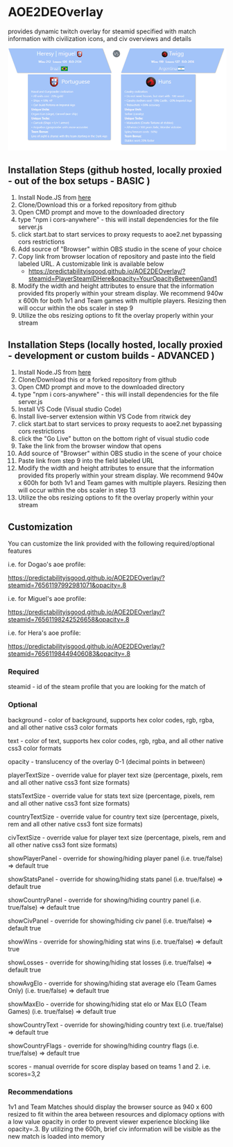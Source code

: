 # AOE2DEOverlay
provides dynamic twitch overlay for steamid specified with match information with civilization icons, and civ overviews and details

![Civilization Details](https://raw.githubusercontent.com/PredictabilityIsGood/AOE2DEOverlay/master/Civ-Details.PNG)

## Installation Steps (github hosted, locally proxied - out of the box setups - BASIC )
1) Install Node.JS from [here](https://nodejs.org/en/download/current/)
2) Clone/Download this or a forked repository from github
3) Open CMD prompt and move to the downloaded directory
4) type "npm i cors-anywhere" - this will install dependencies for the file server.js
5) click start.bat to start services to proxy requests to aoe2.net bypassing cors restrictions
6) Add source of "Browser" within OBS studio in the scene of your choice
7) Copy link from browser location of repository and paste into the field labeled URL. A customizable link is available below
    - https://predictabilityisgood.github.io/AOE2DEOverlay/?steamid=PlayerSteamIDHere&opacity=YourOpacityBetween0and1
8) Modify the width and height attributes to ensure that the information provided fits properly within your stream display. We recommend 940w x 600h for both 1v1 and Team games with multiple players. Resizing then will occur within the obs scaler in step 9
9) Utilize the obs resizing options to fit the overlay properly within your stream

## Installation Steps (locally hosted, locally proxied - development or custom builds - ADVANCED )
1) Install Node.JS from [here](https://nodejs.org/en/download/current/)
2) Clone/Download this or a forked repository from github
3) Open CMD prompt and move to the downloaded directory
4) type "npm i cors-anywhere" - this will install dependencies for the file server.js
5) Install VS Code (Visual studio Code)
6) Install live-server extension within VS Code from ritwick dey 
7) click start.bat to start services to proxy requests to aoe2.net bypassing cors restrictions
8) click the "Go Live" button on the bottom right of visual studio code
9) Take the link from the browser window that opens
10) Add source of "Browser" within OBS studio in the scene of your choice
11) Paste link from step 9 into the field labeled URL
12) Modify the width and height attributes to ensure that the information provided fits properly within your stream display. We recommend 940w x 600h for both 1v1 and Team games with multiple players. Resizing then will occur within the obs scaler in step 13
13) Utilize the obs resizing options to fit the overlay properly within your stream

## Customization
You can customize the link provided with the following required/optional features

i.e. for Dogao's aoe profile:

https://predictabilityisgood.github.io/AOE2DEOverlay/?steamid=76561197992981071&opacity=.8

i.e. for Miguel's aoe profile:

https://predictabilityisgood.github.io/AOE2DEOverlay/?steamid=76561198242526658&opacity=.8

i.e. for Hera's aoe profile:

https://predictabilityisgood.github.io/AOE2DEOverlay/?steamid=76561198449406083&opacity=.8


### Required
steamid - id of the steam profile that you are looking for the match of 

### Optional
background - color of background, supports hex color codes, rgb, rgba, and all other native css3 color formats

text - color of text, supports hex color codes, rgb, rgba, and all other native css3 color formats

opacity - translucency of the overlay 0-1 (decimal points in between)

playerTextSize - override value for player text size (percentage, pixels, rem and all other native css3 font size formats)

statsTextSize - override value for stats text size (percentage, pixels, rem and all other native css3 font size formats)

countryTextSize - override value for country text size (percentage, pixels, rem and all other native css3 font size formats)

civTextSize - override value for player text size (percentage, pixels, rem and all other native css3 font size formats)

showPlayerPanel - override for showing/hiding player panel (i.e. true/false) => default true

showStatsPanel - override for showing/hiding stats panel (i.e. true/false) => default true

showCountryPanel - override for showing/hiding country panel (i.e. true/false) => default true

showCivPanel - override for showing/hiding civ panel (i.e. true/false) => default true

showWins - override for showing/hiding stat wins (i.e. true/false) => default true

showLosses - override for showing/hiding stat losses (i.e. true/false) => default true

showAvgElo - override for showing/hiding stat average elo (Team Games Only) (i.e. true/false) => default true

showMaxElo - override for showing/hiding stat elo or Max ELO (Team Games) (i.e. true/false) => default true

showCountryText - override for showing/hiding country text (i.e. true/false) => default true

showCountryFlags - override for showing/hiding country flags (i.e. true/false) => default true

scores - manual override for score display based on teams 1 and 2. i.e. scores=3,2


### Recommendations
1v1 and Team Matches should display the browser source as 940 x 600 resized to fit within the area between resources and diplomacy options with a low value opacity in order to prevent viewer experience blocking like opacity=.3. By utilizing the 600h, brief civ information will be visible as the new match is loaded into memory